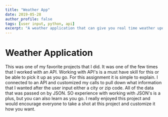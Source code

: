 ```yaml
---
title: "Weather App"
date: 2019-05-28
author_profile: false
tags: [user input, python, api]
excerpt: "A weather application that can give you real time weather updates."
---
```


# Weather Application

This was one of my favorite projects that I did. It was one of the few times that I worked with an API. Working with API's is a must have skill for this or be able to pick it up as you go. For this assignment it is simple to explain. I connected to an API and customized my calls to pull down what information that I wanted after the user input either a city or zip code. All of the data that was passed on by JSON. SO experience with working with JSON's is a plus, but you can also learn as you go. I really enjoyed this project and would encourage everyone to take a shot at this project and customize it how you want.
